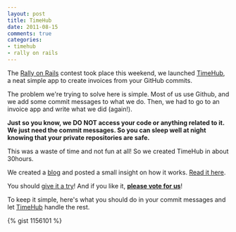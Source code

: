 ```yaml
---
layout: post
title: TimeHub
date: 2011-08-15
comments: true
categories:
- timehub
- rally on rails
---
```

The [Rally on Rails](http://rallyonrails.com) contest took place this weekend,
we launched [TimeHub](http://timehub.net), a neat simple app to create
invoices from your GitHub commits.

The problem we're trying to solve here is simple. Most of us use Github, and
we add some commit messages to what we do. Then, we had to go to an invoice
app and write what we did (again!).

**Just so you know, we DO NOT access your code or anything related to it. We just need the commit messages. So you can sleep well at night knowing that your private repositories are safe.**

This was a waste of time and not fun at all! So we created TimeHub in about
30hours.

We created a [blog](http://blog.timehub.net/) and posted a small insight on
how it works. [Read it
here](http://blog.timehub.net/post/8973816486/launched).

You should [give it a try](http://timehub.net)! And if you like it, **[please
vote for us](http://rallyonrails.com/teams/47)**!

To keep it simple, here's what you should do in your commit messages and let
[TimeHub](http://timehub.net) handle the rest.

{% gist 1156101 %}
